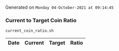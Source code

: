 Generated on `Monday 04-October-2021 at 09:14:45`

### Current to Target Coin Ratio
`current_coin_ratio.sh`

Date|Current|Target|Ratio
---|---|---|---

